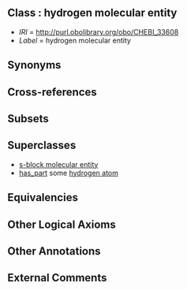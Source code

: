 
## Class : hydrogen molecular entity

 * *IRI* = http://purl.obolibrary.org/obo/CHEBI_33608
 * *Label* = hydrogen molecular entity

## Synonyms


## Cross-references


## Subsets


## Superclasses

 * [s-block molecular entity](../../CHEBI/74/CHEBI_33674.md)
 * [has_part](../../BFO/51/BFO_0000051.md) some [hydrogen atom](../../CHEBI/37/CHEBI_49637.md)

## Equivalencies


## Other Logical Axioms


## Other Annotations


## External Comments

